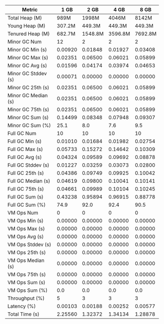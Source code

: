 | Metric | 1 GB | 2 GB | 4 GB | 8 GB |
|------|----|----|----|----|
| Total Heap (M) | 989M | 1998M | 4046M | 8142M |
| Young Heap (M) | 307.2M | 449.3M | 449.3M | 449.3M |
| Tenured Heap (M) | 682.7M | 1548.8M | 3596.8M | 7692.8M |
| Minor GC Num | 12 | 2 | 2 | 2 |
| Minor GC Min (s) | 0.00920 | 0.01848 | 0.01927 | 0.03408 |
| Minor GC Max (s) | 0.02351 | 0.06500 | 0.06021 | 0.05899 |
| Minor GC Avg (s) | 0.01596 | 0.04174 | 0.03974 | 0.04653 |
| Minor GC Stddev (s) | 0.00071 | 0.00000 | 0.00000 | 0.00000 |
| Minor GC 25th (s) | 0.02351 | 0.06500 | 0.06021 | 0.05899 |
| Minor GC Median (s) | 0.02351 | 0.06500 | 0.06021 | 0.05899 |
| Minor GC 75th (s) | 0.02351 | 0.06500 | 0.06021 | 0.05899 |
| Minor GC Sum (s) | 0.14499 | 0.08348 | 0.07948 | 0.09307 |
| Minor GC Sum (%) | 25.1 | 8.0 | 7.6 | 9.5 |
| Full GC Num | 10 | 10 | 10 | 10 |
| Full GC Min (s) | 0.01010 | 0.01684 | 0.01982 | 0.02754 |
| Full GC Max (s) | 0.05733 | 0.15272 | 0.14642 | 0.10309 |
| Full GC Avg (s) | 0.04324 | 0.09589 | 0.09692 | 0.08878 |
| Full GC Stddev (s) | 0.01227 | 0.03259 | 0.03073 | 0.02800 |
| Full GC 25th (s) | 0.04386 | 0.09749 | 0.09925 | 0.10042 |
| Full GC Median (s) | 0.04619 | 0.09800 | 0.10041 | 0.10141 |
| Full GC 75th (s) | 0.04661 | 0.09989 | 0.10104 | 0.10245 |
| Full GC Sum (s) | 0.43238 | 0.95894 | 0.96915 | 0.88778 |
| Full GC Sum (%) | 74.9 | 92.0 | 92.4 | 90.5 |
| VM Ops Num | 0 | 0 | 0 | 0 |
| VM Ops Min (s) | 0.00000 | 0.00000 | 0.00000 | 0.00000 |
| VM Ops Max (s) | 0.00000 | 0.00000 | 0.00000 | 0.00000 |
| VM Ops Avg (s) | 0.00000 | 0.00000 | 0.00000 | 0.00000 |
| VM Ops Stddev (s) | 0.00000 | 0.00000 | 0.00000 | 0.00000 |
| VM Ops 25th (s) | 0.00000 | 0.00000 | 0.00000 | 0.00000 |
| VM Ops Median (s) | 0.00000 | 0.00000 | 0.00000 | 0.00000 |
| VM Ops 75th (s) | 0.00000 | 0.00000 | 0.00000 | 0.00000 |
| VM Ops Sum (s) | 0.00000 | 0.00000 | 0.00000 | 0.00000 |
| VM Ops Sum (%) | 0.0 | 0.0 | 0.0 | 0.0 |
| Throughput (%) | 5 | 3 | 3 | 3 |
| Latency (%) | 0.00103 | 0.00188 | 0.00252 | 0.00577 |
| Total Time (s) | 2.25560 | 1.32372 | 1.34134 | 1.28878 |
